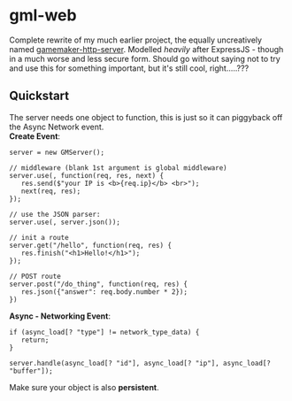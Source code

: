 # gml-web
 Complete rewrite of my much earlier project, the equally uncreatively named [gamemaker-http-server](https://github.com/thennothinghappened/gamemaker-http-server). Modelled *heavily* after ExpressJS - though in a much worse and less secure form. Should go without saying not to try and use this for something important, but it's still cool, right.....???

## Quickstart
 The server needs one object to function, this is just so it can piggyback off the Async Network event. \
 **Create Event**:
 ```gml
 server = new GMServer();

 // middleware (blank 1st argument is global middleware)
 server.use(, function(req, res, next) {
    res.send($"your IP is <b>{req.ip}</b> <br>");
    next(req, res);
 });
 
 // use the JSON parser:
 server.use(, server.json());

 // init a route
 server.get("/hello", function(req, res) {
    res.finish("<h1>Hello!</h1>");
 });

 // POST route
 server.post("/do_thing", function(req, res) {
    res.json({"answer": req.body.number * 2});
 })
 ```
 **Async - Networking Event**:
 ```gml
 if (async_load[? "type"] != network_type_data) {
 	return;
 }

 server.handle(async_load[? "id"], async_load[? "ip"], async_load[? "buffer"]);
 ```
 Make sure your object is also **persistent**.